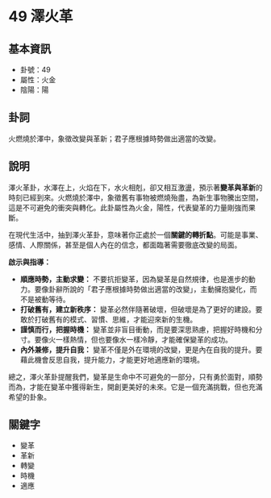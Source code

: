 # 49 澤火革

## 基本資訊
- 卦號：49
- 屬性：火金
- 陰陽：陽

## 卦詞
火燃燒於澤中，象徵改變與革新；君子應根據時勢做出適當的改變。

## 說明
澤火革卦，水澤在上，火焰在下，水火相剋，卻又相互激盪，預示著**變革與革新**的時刻已經到來。火燃燒於澤中，象徵舊有事物被燃燒殆盡，為新生事物騰出空間，這是不可避免的衝突與轉化。此卦屬性為火金，陽性，代表變革的力量剛強而果斷。

在現代生活中，抽到澤火革卦，意味著你正處於一個**關鍵的轉折點**。可能是事業、感情、人際關係，甚至是個人內在的信念，都面臨著需要徹底改變的局面。

**啟示與指導：**

*   **順應時勢，主動求變：** 不要抗拒變革，因為變革是自然規律，也是進步的動力。要像卦辭所說的「君子應根據時勢做出適當的改變」，主動擁抱變化，而不是被動等待。
*   **打破舊有，建立新秩序：** 變革必然伴隨著破壞，但破壞是為了更好的建設。要敢於打破舊有的模式、習慣、思維，才能迎來新的生機。
*   **謹慎而行，把握時機：** 變革並非盲目衝動，而是要深思熟慮，把握好時機和分寸。要像火一樣熱情，但也要像水一樣冷靜，才能確保變革的成功。
*   **內外兼修，提升自我：** 變革不僅是外在環境的改變，更是內在自我的提升。要藉此機會反思自我，提升能力，才能更好地適應新的環境。

總之，澤火革卦提醒我們，變革是生命中不可避免的一部分，只有勇於面對，順勢而為，才能在變革中獲得新生，開創更美好的未來。它是一個充滿挑戰，但也充滿希望的卦象。

## 關鍵字
- 變革
- 革新
- 轉變
- 時機
- 適應
